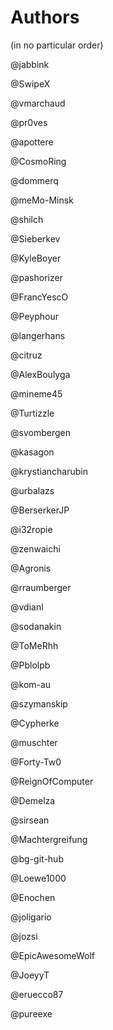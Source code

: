 # Authors

(in no particular order)

@jabbink

@SwipeX

@vmarchaud

@pr0ves

@apottere

@CosmoRing

@dommerq

@meMo-Minsk

@shilch

@Sieberkev

@KyleBoyer

@pashorizer

@FrancYescO

@Peyphour

@langerhans

@citruz

@AlexBoulyga

@mineme45

@Turtizzle

@svombergen

@kasagon

@krystiancharubin

@urbalazs

@BerserkerJP

@i32ropie

@zenwaichi

@Agronis

@rraumberger

@vdianl

@sodanakin

@ToMeRhh

@Pblolpb

@kom-au

@szymanskip

@Cypherke

@muschter

@Forty-Tw0

@ReignOfComputer

@Demelza

@sirsean

@Machtergreifung

@bg-git-hub

@Loewe1000

@Enochen

@joligario

@jozsi

@EpicAwesomeWolf

@JoeyyT

@eruecco87

@pureexe
